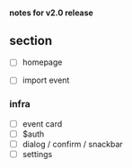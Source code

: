 #### notes for v2.0 release

## section

- [ ] homepage
- [ ] import event


### infra

- [ ] event card
- [ ] $auth
- [ ] dialog / confirm / snackbar
- [ ] settings
